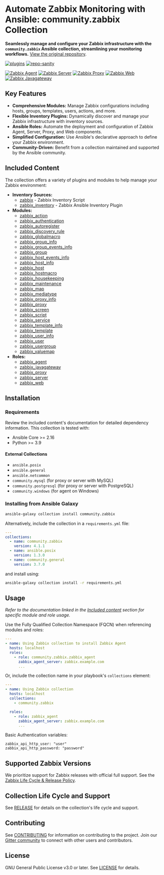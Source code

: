 # Automate Zabbix Monitoring with Ansible: community.zabbix Collection

**Seamlessly manage and configure your Zabbix infrastructure with the `community.zabbix` Ansible collection, streamlining your monitoring workflows.**  [View the original repository](https://github.com/ansible-collections/community.zabbix).

[![plugins](https://github.com/ansible-collections/community.zabbix/workflows/plugins-integration/badge.svg)](https://github.com/ansible-collections/community.zabbix/workflows/plugins-integration/badge.svg)
[![repo-sanity](https://github.com/ansible-collections/community.zabbix/workflows/repo-sanity/badge.svg)](https://github.com/ansible-collections/community.zabbix/workflows/repo-sanity/badge.svg)

[![Zabbix Agent](https://github.com/ansible-collections/community.zabbix/workflows/community.zabbix.zabbix_agent/badge.svg)](https://github.com/ansible-collections/community.zabbix/workflows/community.zabbix.zabbix_agent/badge.svg)
[![Zabbix Server](https://github.com/ansible-collections/community.zabbix/workflows/community.zabbix.zabbix_server/badge.svg)](https://github.com/ansible-collections/community.zabbix/workflows/community.zabbix.zabbix_server/badge.svg)
[![Zabbix Proxy](https://github.com/ansible-collections/community.zabbix/workflows/community.zabbix.zabbix_proxy/badge.svg)](https://github.com/ansible-collections/community.zabbix/workflows/community.zabbix.zabbix_proxy/badge.svg)
[![Zabbix Web](https://github.com/ansible-collections/community.zabbix/workflows/community.zabbix.zabbix_web/badge.svg)](https://github.com/ansible-collections/community.zabbix/workflows/community.zabbix.zabbix_web/badge.svg)
[![Zabbix Javagateway](https://github.com/ansible-collections/community.zabbix/workflows/community.zabbix.zabbix_javagateway/badge.svg)](https://github.com/ansible-collections/community.zabbix/workflows/community.zabbix.zabbix_javagateway/badge.svg)

## Key Features

*   **Comprehensive Modules:** Manage Zabbix configurations including hosts, groups, templates, users, actions, and more.
*   **Flexible Inventory Plugins:**  Dynamically discover and manage your Zabbix infrastructure with inventory sources.
*   **Ansible Roles:** Automate the deployment and configuration of Zabbix Agent, Server, Proxy, and Web components.
*   **Simplified Configuration:**  Use Ansible's declarative approach to define your Zabbix environment.
*   **Community-Driven:** Benefit from a collection maintained and supported by the Ansible community.

## Included Content

The collection offers a variety of plugins and modules to help manage your Zabbix environment:

*   **Inventory Sources:**
    *   [zabbix](scripts/inventory/zabbix.py) - Zabbix Inventory Script
    *   [zabbix_inventory](https://docs.ansible.com/ansible/latest/collections/community/zabbix/zabbix_inventory_inventory.html) - Zabbix Ansible Inventory Plugin
*   **Modules:**
    *   [zabbix_action](https://docs.ansible.com/ansible/latest/collections/community/zabbix/zabbix_action_module.html)
    *   [zabbix_authentication](https://docs.ansible.com/ansible/latest/collections/community/zabbix/zabbix_authentication_module.html)
    *   [zabbix_autoregister](https://docs.ansible.com/ansible/latest/collections/community/zabbix/zabbix_autoregister_module.html)
    *   [zabbix_discovery_rule](https://docs.ansible.com/ansible/latest/collections/community/zabbix/zabbix_discovery_rule_module.html)
    *   [zabbix_globalmacro](https://docs.ansible.com/ansible/latest/collections/community/zabbix/zabbix_globalmacro_module.html)
    *   [zabbix_group_info](https://docs.ansible.com/ansible/latest/collections/community/zabbix/zabbix_group_info_module.html)
    *   [zabbix_group_events_info](https://docs.ansible.com/ansible/latest/collections/community/zabbix/zabbix_group_events_info_module.html)
    *   [zabbix_group](https://docs.ansible.com/ansible/latest/collections/community/zabbix/zabbix_group_module.html)
    *   [zabbix_host_events_info](https://docs.ansible.com/ansible/latest/collections/community/zabbix/zabbix_host_events_info_module.html)
    *   [zabbix_host_info](https://docs.ansible.com/ansible/latest/collections/community/zabbix/zabbix_host_info_module.html)
    *   [zabbix_host](https://docs.ansible.com/ansible/latest/collections/community/zabbix/zabbix_host_module.html)
    *   [zabbix_hostmacro](https://docs.ansible.com/ansible/latest/collections/community/zabbix/zabbix_hostmacro_module.html)
    *   [zabbix_housekeeping](https://docs.ansible.com/ansible/latest/collections/community/zabbix/zabbix_housekeeping_module.html)
    *   [zabbix_maintenance](https://docs.ansible.com/ansible/latest/collections/community/zabbix/zabbix_maintenance_module.html)
    *   [zabbix_map](https://docs.ansible.com/ansible/latest/collections/community/zabbix/zabbix_map_module.html)
    *   [zabbix_mediatype](https://docs.ansible.com/ansible/latest/collections/community/zabbix/zabbix_mediatype_module.html)
    *   [zabbix_proxy_info](https://docs.ansible.com/ansible/latest/collections/community/zabbix/zabbix_proxy_info_module.html)
    *   [zabbix_proxy](https://docs.ansible.com/ansible/latest/collections/community/zabbix/zabbix_proxy_module.html)
    *   [zabbix_screen](https://docs.ansible.com/ansible/latest/collections/community/zabbix/zabbix_screen_module.html)
    *   [zabbix_script](https://docs.ansible.com/ansible/latest/collections/community/zabbix/zabbix_script_module.html)
    *   [zabbix_service](https://docs.ansible.com/ansible/latest/collections/community/zabbix/zabbix_service_module.html)
    *   [zabbix_template_info](https://docs.ansible.com/ansible/latest/collections/community/zabbix/zabbix_template_info_module.html)
    *   [zabbix_template](https://docs.ansible.com/ansible/latest/collections/community/zabbix/zabbix_template_module.html)
    *   [zabbix_user_info](https://docs.ansible.com/ansible/latest/collections/community/zabbix/zabbix_user_info_module.html)
    *   [zabbix_user](https://docs.ansible.com/ansible/latest/collections/community/zabbix/zabbix_user_module.html)
    *   [zabbix_usergroup](https://docs.ansible.com/ansible/latest/collections/community/zabbix/zabbix_usergroup_module.html)
    *   [zabbix_valuemap](https://docs.ansible.com/ansible/latest/collections/community/zabbix/zabbix_valuemap_module.html)
*   **Roles:**
    *   [zabbix_agent](docs/ZABBIX_AGENT_ROLE.md)
    *   [zabbix_javagateway](docs/ZABBIX_JAVAGATEWAY_ROLE.md)
    *   [zabbix_proxy](docs/ZABBIX_PROXY_ROLE.md)
    *   [zabbix_server](docs/ZABBIX_SERVER_ROLE.md)
    *   [zabbix_web](docs/ZABBIX_WEB_ROLE.md)

## Installation

### Requirements

Review the included content's documentation for detailed dependency information.  This collection is tested with:

*   Ansible Core >= 2.16
*   Python >= 3.9

#### External Collections

*   `ansible.posix`
*   `ansible.general`
*   `ansible.netcommon`
*   `community.mysql` (for proxy or server with MySQL)
*   `community.postgresql` (for proxy or server with PostgreSQL)
*   `community.windows` (for agent on Windows)

### Installing from Ansible Galaxy

```bash
ansible-galaxy collection install community.zabbix
```

Alternatively, include the collection in a `requirements.yml` file:

```yaml
---
collections:
  - name: community.zabbix
    version: 4.1.1
  - name: ansible.posix
    version: 1.3.0
  - name: community.general
    version: 3.7.0
```

and install using:

```bash
ansible-galaxy collection install -r requirements.yml
```

## Usage

*Refer to the documentation linked in the [Included content](#included-content) section for specific module and role usage.*

Use the Fully Qualified Collection Namespace (FQCN) when referencing modules and roles:

```yaml
---
- name: Using Zabbix collection to install Zabbix Agent
  hosts: localhost
  roles:
    - role: community.zabbix.zabbix_agent
      zabbix_agent_server: zabbix.example.com
      ...
```

Or, include the collection name in your playbook's `collections` element:

```yaml
---
- name: Using Zabbix collection
  hosts: localhost
  collections:
    - community.zabbix

  roles:
    - role: zabbix_agent
      zabbix_agent_server: zabbix.example.com
      ...
```

Basic Authentication variables:

```
zabbix_api_http_user: "user"
zabbix_api_http_password: "password"
```

## Supported Zabbix Versions

We prioritize support for Zabbix releases with official full support.  See the [Zabbix Life Cycle & Release Policy](https://www.zabbix.com/life_cycle_and_release_policy).

## Collection Life Cycle and Support

See [RELEASE](docs/RELEASE.md) for details on the collection's life cycle and support.

## Contributing

See [CONTRIBUTING](CONTRIBUTING.md) for information on contributing to the project.  Join our [Gitter community](https://gitter.im/community-zabbix/community) to connect with other users and contributors.

## License

GNU General Public License v3.0 or later. See [LICENSE](LICENSE) for details.